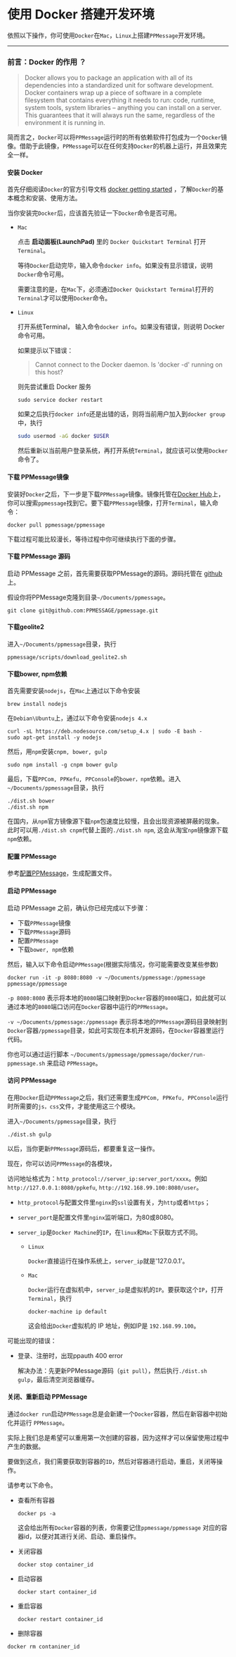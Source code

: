 # 使用 Docker 搭建开发环境

依照以下操作，你可使用`Docker`在`Mac`，`Linux`上搭建`PPMessage`开发环境。

---

### 前言：Docker 的作用 ？
> Docker allows you to package an application with all of its dependencies into a standardized unit for software development. Docker containers wrap up a piece of software in a complete filesystem that contains everything it needs to run: code, runtime, system tools, system libraries – anything you can install on a server. This guarantees that it will always run the same, regardless of the environment it is running in.

简而言之，`Docker`可以将`PPMessage`运行时的所有依赖软件打包成为一个`Docker`镜像。借助于此镜像，`PPMessage`可以在任何支持`Docker`的机器上运行，并且效果完全一样。

#### 安装 Docker
首先仔细阅读`Docker`的官方引导文档 [docker getting started](https://docs.docker.com/mac/) ，了解`Docker`的基本概念和安装、使用方法。

当你安装完`Docker`后，应该首先验证一下`Docker`命令是否可用。

* `Mac`
 
  点击 **启动面板(LaunchPad)** 里的 `Docker Quickstart Terminal` 打开 `Terminal`。
  
  等待`Docker`启动完毕，输入命令`docker info`。如果没有显示错误，说明`Docker`命令可用。
  
  需要注意的是，在`Mac`下，必须通过`Docker Quickstart Terminal`打开的`Terminal`才可以使用`Docker`命令。

* `Linux`
  
  打开系统Terminal， 输入命令`docker info`。如果没有错误，则说明 Docker 命令可用。
  
  如果提示以下错误：

  > Cannot connect to the Docker daemon. Is 'docker -d' running on this host?

  则先尝试重启 Docker 服务

  ```
  sudo service docker restart
  ```
  
  如果之后执行`docker info`还是出错的话，则将当前用户加入到`docker group`中，执行

  ```bash
  sudo usermod -aG docker $USER
  ```

  然后重新以当前用户登录系统，再打开系统`Terminal`，就应该可以使用`Docker`命令了。

#### 下载 PPMessage镜像
安装好`Docker`之后，下一步是下载`PPMessage`镜像。镜像托管在[Docker Hub](https://hub.docker.com/r/ppmessage/ppmessage/)上，你可以搜索`ppmessage`找到它。要下载`PPMessage`镜像，打开`Terminal`，输入命令：

```
docker pull ppmessage/ppmessage
```

下载过程可能比较漫长，等待过程中你可继续执行下面的步骤。

#### 下载 PPMessage 源码
启动 PPMessage 之前，首先需要获取PPMessage的源码。源码托管在 [github](https://github.com/PPMESSAGE/ppmessage) 上。

假设你将PPMessage克隆到目录`~/Documents/ppmessage`。

```
git clone git@github.com:PPMESSAGE/ppmessage.git
```

#### 下载geolite2
进入`~/Documents/ppmessage`目录，执行

```
ppmessage/scripts/download_geolite2.sh
```

#### 下载bower, npm依赖
首先需要安装`nodejs`，在`Mac`上通过以下命令安装

```
brew install nodejs
```

在`Debian\Ubuntu`上，通过以下命令安装`nodejs 4.x`

```
curl -sL https://deb.nodesource.com/setup_4.x | sudo -E bash -
sudo apt-get install -y nodejs
```

然后，用`npm`安装`cnpm, bower, gulp`

```
sudo npm install -g cnpm bower gulp
```

最后，下载`PPCom, PPKefu, PPConsole`的`bower，npm`依赖。进入`~/Documents/ppmessage`目录，执行

```
./dist.sh bower
./dist.sh npm
```
在国内，从`npm`官方镜像源下载`npm`包速度比较慢，且会出现资源被屏蔽的现象。此时可以用`./dist.sh cnpm`代替上面的`./dist.sh npm`, 这会从淘宝`npm`镜像源下载`npm`依赖。

#### 配置 PPMessage
参考[配置PPMessage](./config-ppmessage.md)，生成配置文件。

#### 启动 PPMessage
启动 PPMessage 之前，确认你已经完成以下步骤：
* 下载`PPMessage`镜像
* 下载`PPMessage`源码
* 配置`PPMessage`
* 下载`bower, npm`依赖

然后，输入以下命令启动`PPMessage`(根据实际情况，你可能需要改变某些参数)

```
docker run -it -p 8080:8080 -v ~/Documents/ppmessage:/ppmessage ppmessage/ppmessage
```

`-p 8080:8080` 表示将本地的`8080`端口映射到`Docker`容器的`8080`端口，如此就可以通过本地的`8080`端口访问在`Docker`容器中运行的`PPMessage`。

`-v ~/Documents/ppmessage:/ppmessage` 表示将本地的`PPMessage`源码目录映射到`Docker`容器`/ppmessage`目录，如此可实现在本机开发源码，在`Docker`容器里运行代码。

你也可以通过运行脚本 `~/Documents/ppmessage/ppmessage/docker/run-ppmessage.sh` 来启动 `PPMessage`。


#### 访问 PPMessage
在用`Docker`启动`PPMessage`之后，我们还需要生成`PPCom, PPKefu, PPConsole`运行时所需要的`js，css`文件，才能使用这三个模块。

进入`~/Documents/ppmessage`目录，执行

```
./dist.sh gulp
```
以后，当你更新`PPMessage`源码后，都要重复这一操作。

现在，你可以访问`PPMessage`的各模块，

访问地址格式为：`http_protocol://server_ip:server_port/xxxx`。例如`http://127.0.0.1:8080/ppkefu`, `http://192.168.99.100:8080/user`。

* `http_protocol`与配置文件里`nginx`的`ssl`设置有关，为`http`或者`https`；

* `server_port`是配置文件里`nginx`监听端口，为80或8080。

* `server_ip`是`Docker Machine`的`IP`，在`linux`和`Mac`下获取方式不同。

  * `Linux`
  
    `Docker`直接运行在操作系统上，`server_ip`就是'127.0.0.1'。

  * `Mac`

    `Docker`运行在虚拟机中，`server_ip`是虚拟机的`IP`。要获取这个`IP`，打开`Terminal`，执行

    ```
    docker-machine ip default
    ```

    这会给出`Docker`虚拟机的 IP 地址，例如IP是 `192.168.99.100`。

可能出现的错误：

* 登录、注册时，出现ppauth 400 error
  
  解决办法：先更新PPMessage源码（`git pull`），然后执行`./dist.sh gulp`，最后清空浏览器缓存。

#### 关闭、重新启动 PPMessage
通过`docker run`启动`PPMessage`总是会新建一个`Docker`容器，然后在新容器中初始化并运行 `PPMessage`。

实际上我们总是希望可以重用第一次创建的容器，因为这样才可以保留使用过程中产生的数据。

要做到这点，我们需要获取到容器的`ID`，然后对容器进行启动，重启，关闭等操作。

请参考以下命令。

* 查看所有容器 
  
  ```
  docker ps -a
  ```
  这会给出所有`Docker`容器的列表，你需要记住`ppmessage/ppmessage` 对应的容器id，以便对其进行关闭、启动、重启操作。

* 关闭容器
  
  ```
  docker stop container_id
  ```

* 启动容器
  
  ```
  docker start container_id
  ```

* 重启容器
  
  ```
  docker restart container_id
  ```

* 删除容器
 
 ```
 docker rm contaniner_id
 ```

